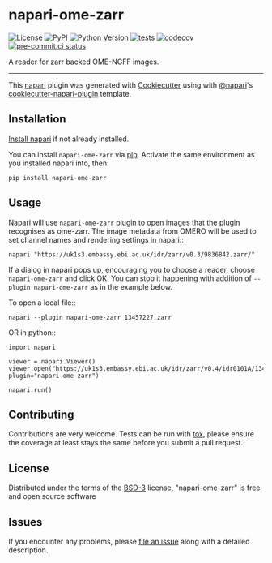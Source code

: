 # napari-ome-zarr

[![License](https://img.shields.io/pypi/l/napari-ome-zarr.svg?color=green)](https://github.com/ome/napari-ome-zarr/raw/master/LICENSE)
[![PyPI](https://img.shields.io/pypi/v/napari-ome-zarr.svg?color=green)](https://pypi.org/project/napari-ome-zarr)
[![Python Version](https://img.shields.io/pypi/pyversions/napari-ome-zarr.svg?color=green)](https://python.org)
[![tests](https://github.com/ome/napari-ome-zarr/workflows/tests/badge.svg)](https://github.com/ome/napari-ome-zarr/actions)
[![codecov](https://codecov.io/gh/ome/napari-ome-zarr/branch/master/graph/badge.svg)](https://codecov.io/gh/ome/napari-ome-zarr)
[![pre-commit.ci status](https://results.pre-commit.ci/badge/github/ome/napari-ome-zarr/main.svg)](https://results.pre-commit.ci/latest/github/ome/napari-ome-zarr/main)


A reader for zarr backed OME-NGFF images.

----------------------------------

This [napari] plugin was generated with [Cookiecutter] using with [@napari]'s [cookiecutter-napari-plugin] template.

<!--
Don't miss the full getting started guide to set up your new package:
https://github.com/napari/cookiecutter-napari-plugin#getting-started

and review the napari docs for plugin developers:
https://napari.org/docs/plugins/index.html
-->

## Installation

[Install napari] if not already installed.

You can install `napari-ome-zarr` via [pip]. Activate the same environment as you installed napari into, then:

    pip install napari-ome-zarr

## Usage

Napari will use `napari-ome-zarr` plugin to open images that the plugin recognises as ome-zarr.
The image metadata from OMERO will be used to set channel names and rendering settings
in napari::

    napari "https://uk1s3.embassy.ebi.ac.uk/idr/zarr/v0.3/9836842.zarr/"


If a dialog in napari pops up, encouraging you to choose a reader, choose ``napari-ome-zarr`` and click OK. You can stop it happening with addition of ``--plugin napari-ome-zarr`` as in the example below.

To open a local file::

    napari --plugin napari-ome-zarr 13457227.zarr

OR in python::

    import napari

    viewer = napari.Viewer()
    viewer.open("https://uk1s3.embassy.ebi.ac.uk/idr/zarr/v0.4/idr0101A/13457537.zarr", plugin="napari-ome-zarr")

    napari.run()


## Contributing

Contributions are very welcome. Tests can be run with [tox], please ensure
the coverage at least stays the same before you submit a pull request.

## License

Distributed under the terms of the [BSD-3] license,
"napari-ome-zarr" is free and open source software

## Issues

If you encounter any problems, please [file an issue] along with a detailed description.

[Install napari]: https://napari.org/stable/tutorials/fundamentals/installation.html
[napari]: https://github.com/napari/napari
[Cookiecutter]: https://github.com/audreyr/cookiecutter
[@napari]: https://github.com/napari
[MIT]: http://opensource.org/licenses/MIT
[BSD-3]: http://opensource.org/licenses/BSD-3-Clause
[GNU GPL v3.0]: http://www.gnu.org/licenses/gpl-3.0.txt
[GNU LGPL v3.0]: http://www.gnu.org/licenses/lgpl-3.0.txt
[Apache Software License 2.0]: http://www.apache.org/licenses/LICENSE-2.0
[Mozilla Public License 2.0]: https://www.mozilla.org/media/MPL/2.0/index.txt
[cookiecutter-napari-plugin]: https://github.com/napari/cookiecutter-napari-plugin
[file an issue]: https://github.com/ome/napari-ome-zarr/issues
[napari]: https://github.com/napari/napari
[tox]: https://tox.readthedocs.io/en/latest/
[pip]: https://pypi.org/project/pip/
[PyPI]: https://pypi.org/
